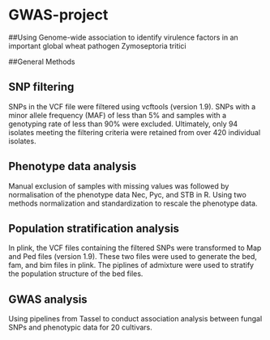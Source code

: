 # GWAS-project

##Using Genome-wide association to identify virulence factors in an important global wheat pathogen Zymoseptoria tritici


##General Methods

## SNP filtering

SNPs in the VCF file were filtered using vcftools (version 1.9). SNPs with a minor allele frequency (MAF) of less than 5% and samples with a genotyping rate of less than 90% were excluded. Ultimately, only 94 isolates meeting the filtering criteria were retained from over 420 individual isolates. 

## Phenotype data analysis

Manual exclusion of samples with missing values was followed by normalisation of the phenotype data Nec, Pyc, and STB in R. Using two methods normalization and standardization to rescale the phenotype data.

## Population stratification analysis

In plink, the VCF files containing the filtered SNPs were transformed to Map and Ped files (version 1.9). These two files were used to generate the bed, fam, and bim files in plink. The piplines of admixture were used to stratify the population structure of the bed files. 

## GWAS analysis

Using pipelines from Tassel to conduct association analysis between fungal SNPs and phenotypic data for 20 cultivars.

